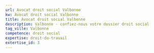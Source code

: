 ```yaml
---
url: Avocat droit social Valbonne
kw: Avocat droit social Valbonne
title: Avocat droit social Valbonne
description: Valbonne - confiez-nous votre dossier droit social
tag_ville: Valbonne
competence: droit social
expertise: droit-du-travail
extertise_id: 3
---
```


